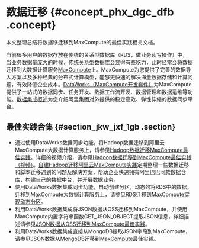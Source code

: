# 数据迁移 {#concept_phx_dgc_dfb .concept}

本文整理总结将数据移迁移到MaxCompute的最佳实践相关文档。

当前很多用户的数据存放在传统的关系型数据库（RDS，做业务读写操作）中，当业务数据量庞大的时候，传统关系型数据库会显得有些吃力，此时经常会将数据迁移到大数据计算服务[MaxCompute](https://www.aliyun.com/product/odps?spm=a2c4g.11186623.2.7.48701099j4Wth9)上。MaxCompute为您提供了完善的数据导入方案以及多种经典的分布式计算模型，能够更快速的解决海量数据存储和计算问题，有效降低企业成本。[DataWorks（MaxCompute开发套件）](https://www.alibabacloud.com/help/zh/product/72772.htm)为MaxCompute提供了一站式的数据同步、任务开发、数据工作流开发、数据管理和数据运维等功能。[数据集成概述](../../../../cn.zh-CN/使用指南/数据集成/数据集成简介/数据集成概述.md#)为您介绍阿里集团对外提供的稳定高效、弹性伸缩的数据同步平台。

## 最佳实践合集 {#section_jkw_jxf_1gb .section}

-   通过使用DataWorks数据同步功能，将Hadoop数据迁移到阿里云MaxCompute大数据计算服务上，请参见[Hadoop数据迁移MaxCompute最佳实践](../../../../cn.zh-CN/最佳实践/Hadoop数据迁移MaxCompute最佳实践.md#)。详细的视频介绍，请参见[Hadoop数据迁移到MaxCompute最佳实践（视频）](https://help.aliyun.com/video_detail/88429.html)。[自建Hadoop迁移阿里云MaxCompute实践](https://yq.aliyun.com/articles/630231)定期整理一些数据迁移和脚本迁移遇到的问题及解决方案，帮助企业快速拥有阿里巴巴同款数据仓库，构建自己的数据中台，并开展数据业务。
-   使用DataWorks数据集成同步功能，自动创建分区，动态的将RDS中的数据，迁移到MaxCompute大数据计算服务上，请参见[RDS迁移到MaxCompute实现动态分区](../../../../cn.zh-CN/最佳实践/RDS迁移到MaxCompute实现动态分区.md#)。
-   利用DataWorks数据集成将JSON数据从OSS迁移到MaxCompute，并使用MaxCompute内置字符串函数GET\_JSON\_OBJECT提取JSON信息，详细描述请参见[JSON数据从OSS迁移到MaxCompute最佳实践](../../../../cn.zh-CN/最佳实践/JSON数据从OSS迁移到MaxCompute最佳实践.md#)。
-   利用DataWorks数据集成直接从MongoDB提取JSON字段到MaxCompute，请参见[JSON数据从MongoDB迁移到MaxCompute最佳实践](../../../../cn.zh-CN/最佳实践/JSON数据从MongoDB迁移到MaxCompute最佳实践.md#)。

